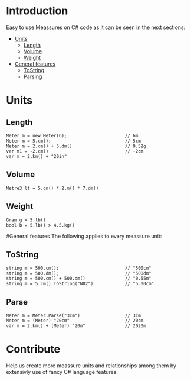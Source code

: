 # Introduction 
Easy to use Meassures on C# code as it can be seen in the next sections:

- [Units](https://github.com/devoft/MeassureSystem#units)
  - [Length](https://github.com/devoft/MeassureSystem#length)
  - [Volume](https://github.com/devoft/MeassureSystem#volume)
  - [Weight](https://github.com/devoft/MeassureSystem#weight)
- [General features](https://github.com/devoft/MeassureSystem#general-features)
  - [ToString](https://github.com/devoft/MeassureSystem#ToString)
  - [Parsing](https://github.com/devoft/MeassureSystem#Parse)
  
# Units
## Length
```CSharp
Meter m = new Meter(6);                      // 6m
Meter m = 5.cm();                            // 5cm
Meter m = 2.cm() + 5.dm()                    // 0.52g
var m1 = -2.cm()                             // -2cm
var m = 2.km() + "20in"                      
```
## Volume
```Csharp
Metre3 lt = 5.cm() * 2.m() * 7.dm()           
```
## Weight
```CSharp
Gram g = 5.lb()                              
bool b = 5.lb() > 4.5.kg()                   
```

#General features
The following applies to every meassure unit:
## ToString
```CSharp
string m = 500.cm();                         // "500cm"
string m = 500.dm();                         // "500dm"
string m = 500.cm() + 500.dm()               // "0.55m"
string m = 5.cm().ToString("N02")            // "5.00cm"
```
## Parse
```CSharp
Meter m = Meter.Parse("3cm")                 // 3cm
Meter m = (Meter) "20cm"                     // 20cm
var m = 2.km() + (Meter) "20m"               // 2020m
```

# Contribute
Help us create more meassure units and relationships among them by extensivly use of fancy C# language features.
